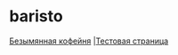 # baristo

[Безымянная кофейня](https://airondone.github.io/baristo.github.io/)
|[Тестовая страница](https://airondone.github.io/baristo.github.io/Test_site/)
